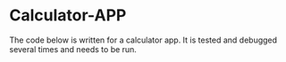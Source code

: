 # Calculator-APP
The code below is written for a calculator app. It is tested and debugged several times and needs to be run.
